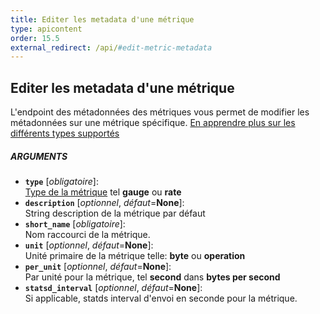```yaml
---
title: Editer les metadata d'une métrique
type: apicontent
order: 15.5
external_redirect: /api/#edit-metric-metadata
---
```

## Editer les metadata d'une métrique

L'endpoint des métadonnées des métriques vous permet de modifier les métadonnées sur une métrique spécifique.
[En apprendre plus sur les différents types supportés][1]

##### ARGUMENTS

* **`type`** [*obligatoire*]:  
    [Type de la métrique][1] tel **gauge** ou **rate**
* **`description`** [*optionnel*, *défaut*=**None**]:  
    String description de la métrique par défaut
* **`short_name`** [*obligatoire*]:  
    Nom raccourci de la métrique.
* **`unit`** [*optionnel*, *défaut*=**None**]:  
    Unité primaire de la métrique telle: **byte** ou **operation**
* **`per_unit`** [*optionnel*, *défaut*=**None**]:  
    Par unité pour la métrique, tel **second** dans **bytes per second**
* **`statsd_interval`** [*optionnel*, *défaut*=**None**]:  
    Si applicable, statds interval d'envoi en seconde pour la métrique.

[1]: /developers/metrics
